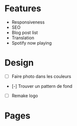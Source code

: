 # Features
- Responsiveness
- SEO
- Blog post list
- Translation
- Spotify now playing

# Design
- [ ] Faire photo dans les couleurs
- [-] Trouver un pattern de fond
- [ ] Remake logo

# Pages
